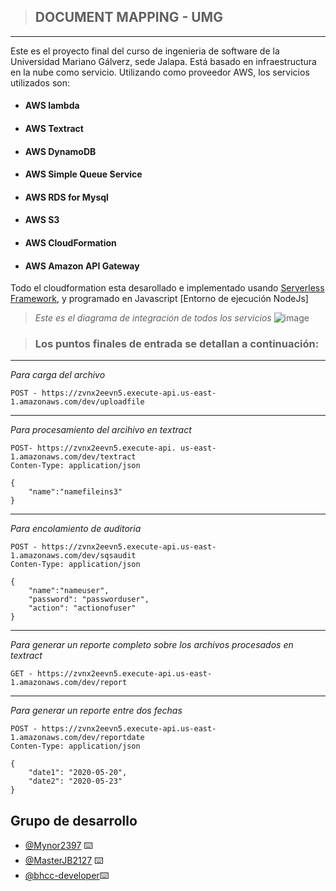 > ## DOCUMENT MAPPING - UMG

___________________________________

Este es el proyecto final del curso de ingenieria de software de la Universidad Mariano Gálverz, sede Jalapa. Está basado en infraestructura en la nube como servicio. Utilizando como proveedor AWS, los servicios utilizados son:
* #### AWS lambda
* #### AWS Textract
* #### AWS DynamoDB
* #### AWS Simple Queue Service
* #### AWS RDS for Mysql
* #### AWS S3
* #### AWS CloudFormation
* #### AWS Amazon API Gateway

Todo el cloudformation esta desarollado e implementado usando [Serverless Framework](https://www.serverless.com/), y programado en Javascript [Entorno de ejecución NodeJs]

> _Este es el diagrama de integración de todos los servicios_
![image](https://filesproyectismacm1.s3.us-east-2.amazonaws.com/Proyecto+Final.png)

> ### Los puntos finales de entrada se detallan a continuación:
___
_Para carga del archivo_

    POST - https://zvnx2eevn5.execute-api.us-east-1.amazonaws.com/dev/uploadfile

___
_Para procesamiento del arcihivo en textract_

    POST- https://zvnx2eevn5.execute-api. us-east-1.amazonaws.com/dev/textract
    Conten-Type: application/json

    {
        "name":"namefileins3"
    }
___
_Para encolamiento de auditoria_

    POST - https://zvnx2eevn5.execute-api.us-east-1.amazonaws.com/dev/sqsaudit
    Conten-Type: application/json

    {
        "name":"nameuser",
        "password": "passworduser",
        "action": "actionofuser"
    }

___
_Para generar un reporte completo sobre los archivos procesados en textract_

    GET - https://zvnx2eevn5.execute-api.us-east-1.amazonaws.com/dev/report

___
_Para generar un reporte entre dos fechas_

    POST - https://zvnx2eevn5.execute-api.us-east-1.amazonaws.com/dev/reportdate
    Conten-Type: application/json

    {
	    "date1": "2020-05-20",
	    "date2": "2020-05-23"
    }


## Grupo de desarrollo
* [@Mynor2397](https://github.com/Mynor2397) ⌨️
* [@MasterJB2127](https://github.com/MasterJB2127) ⌨️
* [@bhcc-developer](https://github.com/bhcc-developer)⌨️
